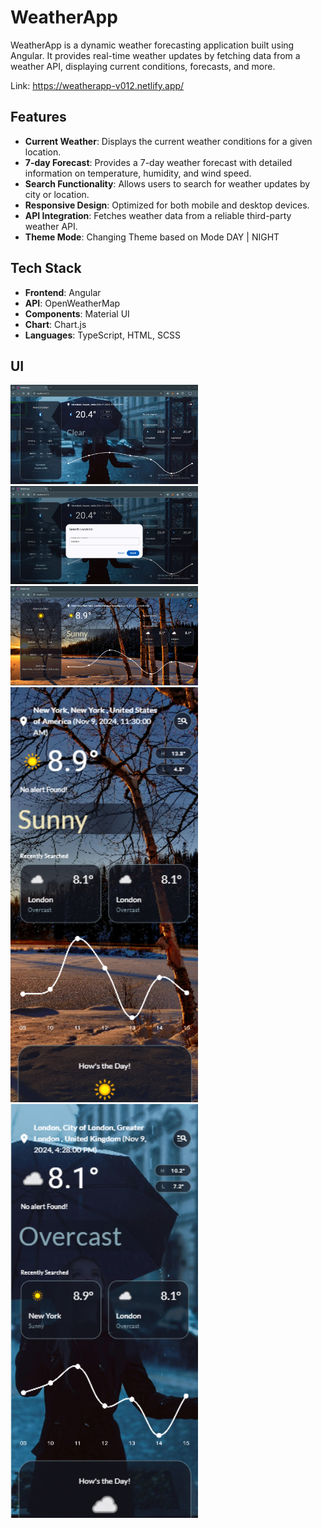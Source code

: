 # WeatherApp

WeatherApp is a dynamic weather forecasting application built using Angular. It provides real-time weather updates by fetching data from a weather API, displaying current conditions, forecasts, and more.

Link: https://weatherapp-v012.netlify.app/

## Features

- **Current Weather**: Displays the current weather conditions for a given location.
- **7-day Forecast**: Provides a 7-day weather forecast with detailed information on temperature, humidity, and wind speed.
- **Search Functionality**: Allows users to search for weather updates by city or location.
- **Responsive Design**: Optimized for both mobile and desktop devices.
- **API Integration**: Fetches weather data from a reliable third-party weather API.
- **Theme Mode**: Changing Theme based on Mode DAY | NIGHT

## Tech Stack

- **Frontend**: Angular
- **API**: OpenWeatherMap
- **Components**: Material UI
- **Chart**: Chart.js
- **Languages**: TypeScript, HTML, SCSS

## UI
<img src="public/assets/SS1.png" alt="Example Image" width="300"/>
<img src="public/assets/SS2.png" alt="Example Image" width="300"/>
<img src="public/assets/SS3.png" alt="Example Image" width="300"/>
<img src="public/assets/SS4.png" alt="Example Image" width="300"/>
<img src="public/assets/SS5.png" alt="Example Image" width="300"/>
